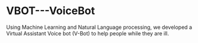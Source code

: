 # VBOT---VoiceBot
 Using Machine Learning and Natural Language processing, we developed a Virtual Assistant Voice bot (V-Bot) to help people while they are ill.
